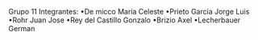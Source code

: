Grupo 11
Integrantes:
•De micco Maria Celeste
•Prieto Garcia Jorge Luis
•Rohr Juan Jose
•Rey del Castillo Gonzalo
•Brizio Axel
•Lecherbauer German